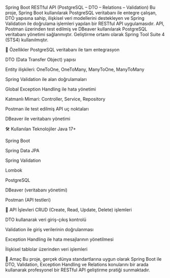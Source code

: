 Spring Boot RESTful API (PostgreSQL – DTO – Relations – Validation)
Bu proje, Spring Boot kullanılarak PostgreSQL veritabanı ile entegre çalışan, DTO yapısına sahip, ilişkisel veri modellerini destekleyen ve Spring Validation ile doğrulama işlemleri yapılan bir RESTful API uygulamasıdır. API, Postman üzerinden test edilmiş ve DBeaver kullanılarak PostgreSQL veritabanı yönetimi sağlanmıştır. Geliştirme ortamı olarak Spring Tool Suite 4 (STS4) kullanılmıştır.

📌 Özellikler
PostgreSQL veritabanı ile tam entegrasyon

DTO (Data Transfer Object) yapısı

Entity ilişkileri: OneToOne, OneToMany, ManyToOne, ManyToMany

Spring Validation ile alan doğrulamaları

Global Exception Handling ile hata yönetimi

Katmanlı Mimari: Controller, Service, Repository

Postman ile test edilmiş API uç noktaları

DBeaver ile veritabanı yönetimi

🛠 Kullanılan Teknolojiler
Java 17+

Spring Boot

Spring Data JPA

Spring Validation

Lombok

PostgreSQL

DBeaver (veritabanı yönetimi)

Postman (API testleri)

🚀 API İşlevleri
CRUD (Create, Read, Update, Delete) işlemleri

DTO kullanarak veri giriş-çıkış kontrolü

Validation ile giriş verilerinin doğrulanması

Exception Handling ile hata mesajlarının yönetilmesi

İlişkisel tablolar üzerinden veri işlemleri

🎯 Amaç
Bu proje, gerçek dünya standartlarına uygun olarak Spring Boot ile DTO, Validation, Exception Handling ve Relations konularını bir arada kullanarak profesyonel bir RESTful API geliştirme pratiği sunmaktadır.
